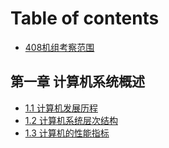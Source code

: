 # Table of contents

* [408机组考察范围](README.md)

## 第一章 计算机系统概述

* [1.1 计算机发展历程](di-yi-zhang-ji-suan-ji-xi-tong-gai-shu/1.1-ji-suan-ji-fa-zhan-li-cheng.md)
* [1.2 计算机系统层次结构](di-yi-zhang-ji-suan-ji-xi-tong-gai-shu/1.2-ji-suan-ji-xi-tong-ceng-ci-jie-gou.md)
* [1.3 计算机的性能指标](di-yi-zhang-ji-suan-ji-xi-tong-gai-shu/1.3-ji-suan-ji-de-xing-neng-zhi-biao.md)


